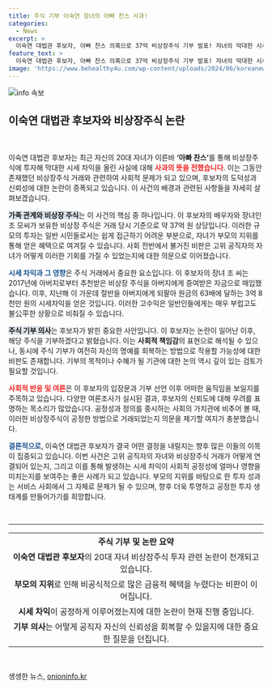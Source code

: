```yaml
---
title: 주식 기부 이숙연 장녀의 아빠 찬스 사과!
categories:
  - News
excerpt: >
  이숙연 대법관 후보자, 아빠 찬스 의혹으로 37억 비상장주식 기부 발표! 자녀의 막대한 시세차익 논란과 함께 이색적인 반전의 전개. 자세한 이야기를 클릭하세요!
feature_text: >
  이숙연 대법관 후보자, 아빠 찬스 의혹으로 37억 비상장주식 기부 발표! 자녀의 막대한 시세차익 논란과 함께 이색적인 반전의 전개. 자세한 이야기를 클릭하세요!
image: 'https://www.behealthy4u.com/wp-content/uploads/2024/06/koreanews.jpg'
---
```


<p><img src="https://www.behealthy4u.com/wp-content/uploads/2024/06/koreanews.jpg" alt="info 속보" /></p>

<h2 data-ke-size="size26">이숙연 대법관 후보자와 비상장주식 논란</h2>

<p data-ke-size="size16">&nbsp;</p>

<p data-ke-size="size16">이숙연 대법관 후보자는 최근 자신의 20대 자녀가 이른바 <b>‘아빠 찬스’</b>를 통해 비상장주식에 투자해 막대한 시세 차익을 올린 사실에 대해 <b><span style="color: #ee2323;">사과의 뜻을 전했습니다</span></b>. 이는 그동안 존재했던 비상장주식 거래와 관련하여 사회적 문제가 되고 있으며, 후보자의 도덕성과 신뢰성에 대한 논란이 증폭되고 있습니다. 이 사건의 배경과 관련된 사항들을 자세히 살펴보겠습니다.</p>

<p data-ke-size="size16"><b><span style="background-color: #21538527;">가족 관계와 비상장 주식</span></b>는 이 사건의 핵심 중 하나입니다. 이 후보자의 배우자와 장녀인 조 모씨가 보유한 비상장 주식은 거래 당시 기준으로 약 37억 원 상당입니다. 이러한 규모의 투자는 일반 시민들로서는 쉽게 접근하기 어려운 부분으로, 자녀가 부모의 지위를 통해 얻은 혜택으로 여겨질 수 있습니다. 사회 전반에서 불거진 비판은 고위 공직자의 자녀가 어떻게 이러한 기회를 가질 수 있었는지에 대한 의문으로 이어졌습니다.</p>

<p data-ke-size="size16"><b><span style="color: #1a5490;">시세 차익과 그 영향</span></b>은 주식 거래에서 중요한 요소입니다. 이 후보자의 장녀 조 씨는 2017년에 아버지로부터 추천받은 비상장 주식을 아버지에게 증여받은 자금으로 매입했습니다. 이후, 지난해 이 가운데 절반을 아버지에게 되팔아 원금의 63배에 달하는 3억 8천만 원의 시세차익을 얻은 것입니다. 이러한 고수익은 일반인들에게는 매우 부럽고도 불公平한 상황으로 비춰질 수 있습니다.</p>

<p data-ke-size="size16"><b><span style="background-color: #21538527;">주식 기부 의사</span></b>는 후보자가 밝힌 중요한 사안입니다. 이 후보자는 논란이 일어난 이후, 해당 주식을 기부하겠다고 밝혔습니다. 이는 <b>사회적 책임감</b>의 표현으로 해석될 수 있으나, 동시에 주식 기부가 여전히 자신의 명예를 회복하는 방법으로 작용할 가능성에 대한 비판도 존재합니다. 기부의 목적이나 수혜가 될 기관에 대한 논의 역시 깊이 있는 검토가 필요할 것입니다.</p>

<p data-ke-size="size16"><b><span style="color: #ee2323;">사회적 반응 및 여론</span></b>은 이 후보자의 입장문과 기부 선언 이후 어떠한 움직임을 보일지를 주목하고 있습니다. 다양한 여론조사가 실시된 결과, 후보자의 신뢰도에 대해 우려를 표명하는 목소리가 많았습니다. 공정성과 정의를 중시하는 사회의 가치관에 비추어 볼 때, 이러한 비상장주식이 공정한 방법으로 거래되었는지 의문을 제기할 여지가 충분했습니다.</p>

<p data-ke-size="size16"><b><span style="color: #1a5490;">결론적으로</span></b>, 이숙연 대법관 후보자가 결국 어떤 결정을 내릴지는 향후 많은 이들의 이목이 집중되고 있습니다. 이번 사건은 고위 공직자의 자녀와 비상장주식 거래가 어떻게 연결되어 있는지, 그리고 이를 통해 발생하는 시세 차익이 사회적 공정성에 얼마나 영향을 미치는지를 보여주는 좋은 사례가 되고 있습니다. 부모의 지위를 바탕으로 한 투자 성과는 서비스 사회에서 그 자체로 문제가 될 수 있으며, 향후 더욱 투명하고 공정한 투자 생태계를 만들어가기를 희망합니다.</p>

<p data-ke-size="size16">&nbsp;</p>

<hr>

<table style="width:100%">
  <tr>
    <th style="text-align: center; height: 17px;"><b>주식 기부 및 논란 요약</b></th>
  </tr>
  <tr>
    <td style="text-align: center; height: 17px;"><b>이숙연 대법관 후보자</b>의 20대 자녀 비상장주식 투자 관련 논란이 전개되고 있습니다.</td>
  </tr>
  <tr>
    <td style="text-align: center; height: 17px;"><b>부모의 지위</b>로 인해 비공식적으로 많은 금융적 혜택을 누렸다는 비판이 이어집니다.</td>
  </tr>
  <tr>
    <td style="text-align: center; height: 17px;"><b>시세 차익</b>이 공정하게 이루어졌는지에 대한 논란이 현재 진행 중입니다.</td>
  </tr>
  <tr>
    <td style="text-align: center; height: 17px;"><b>기부 의사</b>는 어떻게 공직자 자신의 신뢰성을 회복할 수 있을지에 대한 중요한 질문을 던집니다.</td>
  </tr>
</table>

<p data-ke-size="size16">&nbsp;</p>
생생한 뉴스, <a href="https://onioninfo.kr" rel="dofollow">onioninfo.kr</a>


